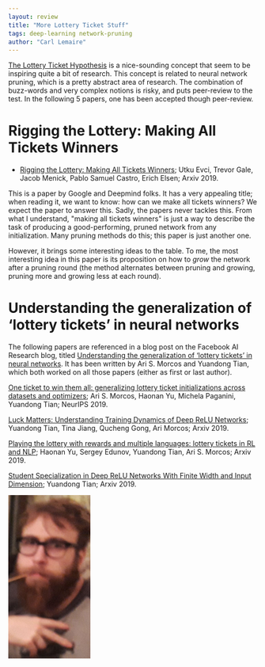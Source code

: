 ```yaml
---
layout: review
title: "More Lottery Ticket Stuff"
tags: deep-learning network-pruning
author: "Carl Lemaire"
---
```


[The Lottery Ticket Hypothesis](https://vitalab.github.io/article/2018/05/17/lottery-ticket-hypothesis.html) is a nice-sounding concept that seem to be inspiring quite a bit of research. This concept is related to neural network pruning, which is a pretty abstract area of research. The combination of buzz-words and very complex notions is risky, and puts peer-review to the test. In the following 5 papers, one has been accepted though peer-review.

# Rigging the Lottery: Making All Tickets Winners

* [Rigging the Lottery: Making All Tickets Winners](https://arxiv.org/abs/1911.11134); Utku Evci, Trevor Gale, Jacob Menick, Pablo Samuel Castro, Erich Elsen; Arxiv 2019.

This is a paper by Google and Deepmind folks. It has a very appealing title; when reading it, we want to know: how can we make all tickets winners? We expect the paper to answer this. Sadly, the papers never tackles this. From what I understand, "making all tickets winners" is just a way to describe the task of producing a good-performing, pruned network from any initialization. Many pruning methods do this; this paper is just another one.

However, it brings some interesting ideas to the table. To me, the most interesting idea in this paper is its proposition on how to _grow_ the network after a pruning round (the method alternates between pruning and growing, pruning more and growing less at each round).

# Understanding the generalization of ‘lottery tickets’ in neural networks

The following papers are referenced in a blog post on the Facebook AI Research blog, titled [Understanding the generalization of ‘lottery tickets’ in neural networks](https://ai.facebook.com/blog/understanding-the-generalization-of-lottery-tickets-in-neural-networks). It has been written by Ari S. Morcos and Yuandong Tian, which both worked on all those papers (either as first or last author).

[One ticket to win them all: generalizing lottery ticket initializations across datasets and optimizers](https://arxiv.org/abs/1906.02773); Ari S. Morcos, Haonan Yu, Michela Paganini, Yuandong Tian; NeurIPS 2019.

[Luck Matters: Understanding Training Dynamics of Deep ReLU Networks](https://arxiv.org/abs/1905.13405); Yuandong Tian, Tina Jiang, Qucheng Gong, Ari Morcos; Arxiv 2019.

[Playing the lottery with rewards and multiple languages: lottery tickets in RL and NLP](https://arxiv.org/abs/1906.02768); Haonan Yu, Sergey Edunov, Yuandong Tian, Ari S. Morcos; Arxiv 2019.

[Student Specialization in Deep ReLU Networks With Finite Width and Input Dimension](https://arxiv.org/abs/1909.13458); Yuandong Tian; Arxiv 2019.

![](/article/images/more-lottery/salut.png)
